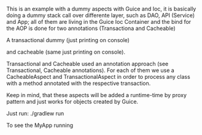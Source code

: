This is an example with a dummy aspects with Guice and Ioc, it is basically doing a dummy stack call over differente layer, such as
DAO, API (Service) and App; all of them are living in the Guice Ioc Container and the bind for the AOP is done for two annotations
(Transactiona and Cacheable)

A transactional dummy (just printing on console)

and cacheable (same just printing on console).

Transactional and Cacheable used an annotation approach (see Transactional, Cacheable annotations).
For each of them we use a CacheableAspect and TransactionalAspect in order to process any class 
with a method annotated with the respective transaction.

Keep in mind, that these aspects will be added a runtime-time by proxy pattern and just works for objects created by Guice.

Just run: ./gradlew run

To see the MyApp running